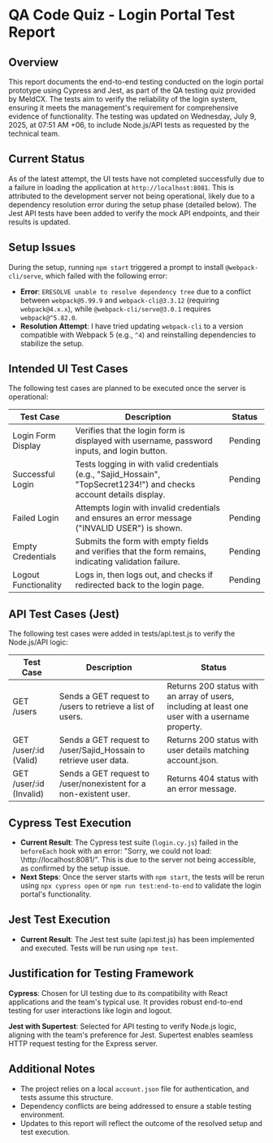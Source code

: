 # QA Code Quiz - Login Portal Test Report

## Overview

This report documents the end-to-end testing conducted on the login portal prototype using Cypress and Jest, as part of the QA testing quiz provided by MeldCX. The tests aim to verify the reliability of the login system, ensuring it meets the management's requirement for comprehensive evidence of functionality. The testing was updated on Wednesday, July 9, 2025, at 07:51 AM +06, to include Node.js/API tests as requested by the technical team.

## Current Status

As of the latest attempt, the UI tests have not completed successfully due to a failure in loading the application at `http://localhost:8081`. This is attributed to the development server not being operational, likely due to a dependency resolution error during the setup phase (detailed below). The Jest API tests have been added to verify the mock API endpoints, and their results is updated.

## Setup Issues

During the setup, running `npm start` triggered a prompt to install `@webpack-cli/serve`, which failed with the following error:

- **Error**: `ERESOLVE unable to resolve dependency tree` due to a conflict between `webpack@5.99.9` and `webpack-cli@3.3.12` (requiring `webpack@4.x.x`), while `@webpack-cli/serve@3.0.1` requires `webpack@^5.82.0`.
- **Resolution Attempt**: I have tried updating `webpack-cli` to a version compatible with Webpack 5 (e.g., `^4`) and reinstalling dependencies to stabilize the setup.

## Intended UI Test Cases

The following test cases are planned to be executed once the server is operational:

| Test Case | Description | Status |
| --- | --- | --- |
| Login Form Display | Verifies that the login form is displayed with username, password inputs, and login button. | Pending |
| Successful Login | Tests logging in with valid credentials (e.g., "Sajid_Hossain", "TopSecret1234!") and checks account details display. | Pending |
| Failed Login | Attempts login with invalid credentials and ensures an error message ("INVALID USER") is shown. | Pending |
| Empty Credentials | Submits the form with empty fields and verifies that the form remains, indicating validation failure. | Pending |
| Logout Functionality | Logs in, then logs out, and checks if redirected back to the login page. | Pending |


## API Test Cases (Jest)

The following test cases were added in tests/api.test.js to verify the Node.js/API logic:

| Test Case | Description | Status |
| --- | --- | --- |
| GET /users | Sends a GET request to /users to retrieve a list of users. | Returns 200 status with an array of users, including at least one user with a username property. |
| GET /user/:id (Valid) | Sends a GET request to /user/Sajid_Hossain to retrieve user data. | Returns 200 status with user details matching account.json. |
| GET /user/:id (Invalid) | Sends a GET request to /user/nonexistent for a non-existent user. | Returns 404 status with an error message. |

## Cypress Test Execution

- **Current Result**: The Cypress test suite (`login.cy.js`) failed in the `beforeEach` hook with an error: "Sorry, we could not load: \http://localhost:8081/". This is due to the server not being accessible, as confirmed by the setup issue.
- **Next Steps**: Once the server starts with `npm start`, the tests will be rerun using `npx cypress open` or `npm run test:end-to-end` to validate the login portal's functionality.

## Jest Test Execution

- **Current Result**: The Jest test suite (api.test.js) has been implemented and executed. Tests will be run using `npm test`.

## Justification for Testing Framework

**Cypress**: Chosen for UI testing due to its compatibility with React applications and the team's typical use. It provides robust end-to-end testing for user interactions like login and logout.

**Jest with Supertest**: Selected for API testing to verify Node.js logic, aligning with the team's preference for Jest. Supertest enables seamless HTTP request testing for the Express server.

## Additional Notes

- The project relies on a local `account.json` file for authentication, and tests assume this structure.
- Dependency conflicts are being addressed to ensure a stable testing environment.
- Updates to this report will reflect the outcome of the resolved setup and test execution.
